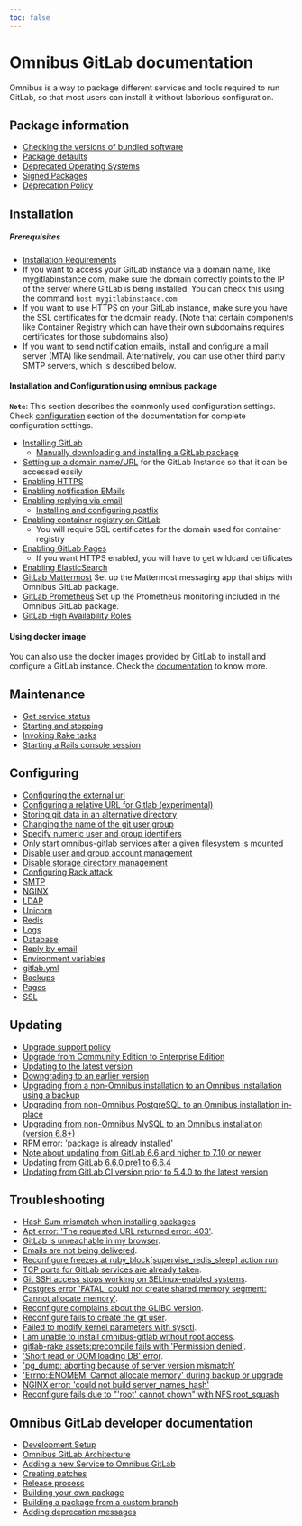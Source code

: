 ```yaml
---
toc: false
---
```


# Omnibus GitLab documentation

Omnibus is a way to package different services and tools required to run GitLab, so that most users can install it without laborious configuration.

## Package information

- [Checking the versions of bundled software](package-information/README.md#checking-the-versions-of-bundled-software)
- [Package defaults](package-information/defaults.md)
- [Deprecated Operating Systems](package-information/deprecated_os.md)
- [Signed Packages](package-information/signed_packages.md)
- [Deprecation Policy](package-information/deprecation_policy.md)

## Installation

##### Prerequisites

- [Installation Requirements](https://docs.gitlab.com/ce/install/requirements.html)
- If you want to access your GitLab instance via a domain name, like mygitlabinstance.com, make sure the domain correctly points to the IP of the server where GitLab is being installed. You can check this using the command `host mygitlabinstance.com`
- If you want to use HTTPS on your GitLab instance, make sure you have the SSL certificates for the domain ready. (Note that certain components like Container Registry which can have their own subdomains requires certificates for those subdomains also)
- If you want to send notification emails, install and configure a mail server (MTA) like sendmail. Alternatively, you can use other third party SMTP servers, which is described below.

#### Installation and Configuration using omnibus package

**`Note`**: This section describes the commonly used configuration settings. Check [configuration](#configuring) section of the documentation for complete configuration settings.

* [Installing GitLab](https://about.gitlab.com/installation/)
  * [Manually downloading and installing a GitLab package](manual_install.md)
* [Setting up a domain name/URL](https://docs.gitlab.com/omnibus/settings/configuration.html#configuring-the-external-url-for-gitlab) for the GitLab Instance so that it can be accessed easily
* [Enabling HTTPS](https://docs.gitlab.com/omnibus/settings/nginx.html#enable-https)
* [Enabling notification EMails](https://docs.gitlab.com/omnibus/settings/smtp.html#smtp-settings)
* [Enabling replying via email](https://docs.gitlab.com/ce/administration/reply_by_email.html#set-it-up)
    * [Installing and configuring postfix](https://docs.gitlab.com/ce/administration/reply_by_email_postfix_setup.html)
* [Enabling container registry on GitLab](https://docs.gitlab.com/ce/administration/container_registry.html#container-registry-domain-configuration)
    * You will require SSL certificates for the domain used for container registry
* [Enabling GitLab Pages](https://docs.gitlab.com/ce/administration/pages/)
    * If you want HTTPS enabled, you will have to get wildcard certificates
* [Enabling ElasticSearch](https://docs.gitlab.com/ee/integration/elasticsearch.html)
* [GitLab Mattermost](gitlab-mattermost/README.md) Set up the Mattermost messaging app that ships with Omnibus GitLab package.
* [GitLab Prometheus](https://docs.gitlab.com/ce/administration/monitoring/performance/prometheus.html) Set up the Prometheus
  monitoring included in the Omnibus GitLab package.
* [GitLab High Availability Roles](roles/README.md)

#### Using docker image

You can also use the docker images provided by GitLab to install and configure a GitLab instance. Check the [documentation](docker/README.md) to know more.

## Maintenance

- [Get service status](maintenance/README.md#get-service-status)
- [Starting and stopping](maintenance/README.md#starting-and-stopping)
- [Invoking Rake tasks](maintenance/README.md#invoking-rake-tasks)
- [Starting a Rails console session](maintenance/README.md#starting-a-rails-console-session)

## Configuring

- [Configuring the external url](settings/configuration.md#configuring-the-external-url-for-gitlab)
- [Configuring a relative URL for Gitlab (experimental)](settings/configuration.md#configuring-a-relative-url-for-gitlab)
- [Storing git data in an alternative directory](settings/configuration.md#storing-git-data-in-an-alternative-directory)
- [Changing the name of the git user group](settings/configuration.md#changing-the-name-of-the-git-user-group)
- [Specify numeric user and group identifiers](settings/configuration.md#specify-numeric-user-and-group-identifiers)
- [Only start omnibus-gitlab services after a given filesystem is mounted](settings/configuration.md#only-start-omnibus-gitlab-services-after-a-given-filesystem-is-mounted)
- [Disable user and group account management](settings/configuration.html#disable-user-and-group-account-management)
- [Disable storage directory management](settings/configuration.html#disable-storage-directories-management)
- [Configuring Rack attack](settings/configuration.md#configuring-rack-attack)
- [SMTP](settings/smtp.md)
- [NGINX](settings/nginx.md)
- [LDAP](settings/ldap.md)
- [Unicorn](settings/unicorn.md)
- [Redis](settings/redis.md)
- [Logs](settings/logs.md)
- [Database](settings/database.md)
- [Reply by email](https://docs.gitlab.com/ce/incoming_email/README.html)
- [Environment variables](settings/environment-variables.md)
- [gitlab.yml](settings/gitlab.yml.md)
- [Backups](settings/backups.md)
- [Pages](https://docs.gitlab.com/ce/pages/administration.html)
- [SSL](settings/ssl.md)

## Updating

- [Upgrade support policy](https://docs.gitlab.com/ee/policy/maintenance.html)
- [Upgrade from Community Edition to Enterprise Edition](update/README.md#from-community-edition-to-enterprise-edition)
- [Updating to the latest version](update/README.md#updating-from-gitlab-66-and-higher-to-the-latest-version)
- [Downgrading to an earlier version](update/README.md#reverting-to-gitlab-66x-or-later)
- [Upgrading from a non-Omnibus installation to an Omnibus installation using a backup](update/README.md#upgrading-from-non-omnibus-postgresql-to-an-omnibus-installation-in-place)
- [Upgrading from non-Omnibus PostgreSQL to an Omnibus installation in-place](update/README.md#upgrading-from-non-omnibus-postgresql-to-an-omnibus-installation-in-place)
- [Upgrading from non-Omnibus MySQL to an Omnibus installation (version 6.8+)](update/README.md#upgrading-from-non-omnibus-mysql-to-an-omnibus-installation-version-68)
- [RPM error: 'package is already installed' ](update/README.md#rpm-package-is-already-installed-error)
- [Note about updating from GitLab 6.6 and higher to 7.10 or newer](update/README.md#updating-from-gitlab-66-and-higher-to-710-or-newer)
- [Updating from GitLab 6.6.0.pre1 to 6.6.4](update/README.md#updating-from-gitlab-660pre1-to-664)
- [Updating from GitLab CI version prior to 5.4.0 to the latest version](update/README.md#updating-from-gitlab-ci-version-prior-to-540-to-the-latest-version)

## Troubleshooting

- [Hash Sum mismatch when installing packages](common_installation_problems/README.md#hash-sum-mismatch-when-installing-packages)
- [Apt error: 'The requested URL returned error: 403'](common_installation_problems/README.md#apt-error-the-requested-url-returned-error-403).
- [GitLab is unreachable in my browser](common_installation_problems/README.md#gitlab-is-unreachable-in-my-browser).
- [Emails are not being delivered](common_installation_problems/README.md#emails-are-not-being-delivered).
- [Reconfigure freezes at ruby_block[supervise_redis_sleep] action run](common_installation_problems/README.md#reconfigure-freezes-at-ruby_blocksupervise_redis_sleep-action-run).
- [TCP ports for GitLab services are already taken](common_installation_problems/README.md#tcp-ports-for-gitlab-services-are-already-taken).
- [Git SSH access stops working on SELinux-enabled systems](common_installation_problems/README.md#git-ssh-access-stops-working-on-selinux-enabled-systems).
- [Postgres error 'FATAL:  could not create shared memory segment: Cannot allocate memory'](common_installation_problems/README.md#postgres-error-fatal-could-not-create-shared-memory-segment-cannot-allocate-memory).
- [Reconfigure complains about the GLIBC version](common_installation_problems/README.md#reconfigure-complains-about-the-glibc-version).
- [Reconfigure fails to create the git user](common_installation_problems/README.md#reconfigure-fails-to-create-the-git-user).
- [Failed to modify kernel parameters with sysctl](common_installation_problems/README.md#failed-to-modify-kernel-parameters-with-sysctl).
- [I am unable to install omnibus-gitlab without root access](common_installation_problems/README.md#i-am-unable-to-install-omnibus-gitlab-without-root-access).
- [gitlab-rake assets:precompile fails with 'Permission denied'](common_installation_problems/README.md#gitlab-rake-assetsprecompile-fails-with-permission-denied).
- ['Short read or OOM loading DB' error](common_installation_problems/README.md#short-read-or-oom-loading-db-error).
- ['pg_dump: aborting because of server version mismatch'](settings/database.md#using-a-non-packaged-postgresql-database-management-server)
- ['Errno::ENOMEM: Cannot allocate memory' during backup or upgrade](common_installation_problems/README.md#errnoenomem-cannot-allocate-memory-during-backup-or-upgrade)
- [NGINX error: 'could not build server_names_hash'](common_installation_problems/README.md#nginx-error-could-not-build-server_names_hash-you-should-increase-server_names_hash_bucket_size)
- [Reconfigure fails due to "'root' cannot chown" with NFS root_squash](common_installation_problems/README.md#reconfigure-fails-due-to-root-cannot-chown-with-nfs-root_squash)

## Omnibus GitLab developer documentation

- [Development Setup](development/README.md)
- [Omnibus GitLab Architecture](architecture/README.md)
- [Adding a new Service to Omnibus GitLab](development/new-services.md)
- [Creating patches](development/creating-patches.md)
- [Release process](release/README.md)
- [Building your own package](build/README.md)
- [Building a package from a custom branch](build/README.md#building-a-package-from-a-custom-branch)
- [Adding deprecation messages](development/adding-deprecation-messages.md)
